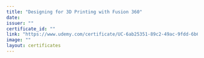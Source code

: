 ```yaml
---
title: "Designing for 3D Printing with Fusion 360"
date: 
issuer: ""
certificate_id: ""
link: "https://www.udemy.com/certificate/UC-6ab25351-89c2-49ac-9fdd-6b651e053856/"
image: ""
layout: certificates
---
```

